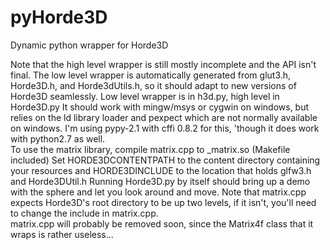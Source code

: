 pyHorde3D
=========

Dynamic python wrapper for Horde3D

Note that the high level wrapper is still mostly incomplete and the API isn't final.  The low level wrapper is automatically generated from glut3.h, Horde3D.h, and Horde3dUtils.h, so it should adapt to new versions of Horde3D seamlessly.  Low level wrapper is in h3d.py, high level in Horde3D.py
It should work with mingw/msys or cygwin on windows, but relies on the ld library loader and pexpect which are not normally available on windows.
I'm using pypy-2.1 with cffi 0.8.2 for this, 'though it does work with python2.7 as well.  
To use the matrix library, compile matrix.cpp to _matrix.so (Makefile included)
Set HORDE3DCONTENTPATH to the content directory containing your resources and HORDE3DINCLUDE to the location that holds glfw3.h and Horde3DUtil.h
Running Horde3D.py by itself should bring up a demo with the sphere and let you look around and move.
Note that matrix.cpp expects Horde3D's root directory to be up two levels, if it isn't, you'll need to change the include in matrix.cpp.  
	matrix.cpp will probably be removed soon, since the Matrix4f class that it wraps is rather useless...
